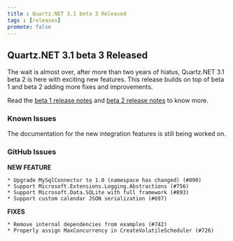 ```yaml
---
title : Quartz.NET 3.1 beta 3 Released
tags : [releases]
promote: false
---
```


## Quartz.NET 3.1 beta 3 Released

The wait is almost over, after more than two years of hiatus, Quartz.NET 3.1 beta 2 is here with exciting new features.
This release builds on top of beta 1 and beta 2 adding more fixes and improvements.

Read the [beta 1 release notes](/2020/07/08/quartznet-3-1-beta-1-released/) and [beta 2 release notes](/2020/07/14/quartznet-3-1-beta-2-released/) to know more.

### Known Issues

The documentation for the new integration features is still being worked on.

### GitHub Issues

__NEW FEATURE__

    * Upgrade MySqlConnector to 1.0 (namespace has changed) (#890)
    * Support Microsoft.Extensions.Logging.Abstractions (#756)
    * Support Microsoft.Data.SQLite with full framework (#893)
    * Support custom calendar JSON serialization (#697)

__FIXES__

    * Remove internal dependencies from examples (#742)
    * Properly assign MaxConcurrency in CreateVolatileScheduler (#726)  

<Download />

